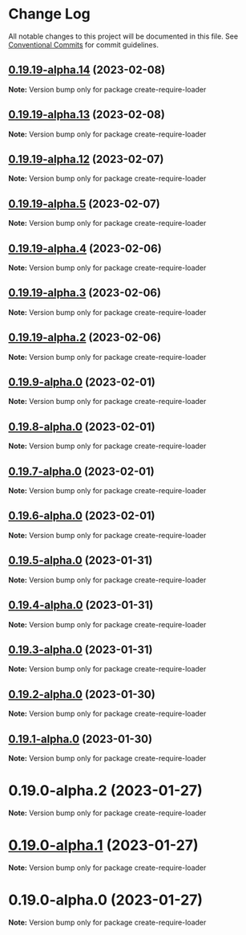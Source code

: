 # Change Log

All notable changes to this project will be documented in this file.
See [Conventional Commits](https://conventionalcommits.org) for commit guidelines.

## [0.19.19-alpha.14](https://github.com/TryQuiet/quiet/compare/create-require-loader@0.19.19-alpha.13...create-require-loader@0.19.19-alpha.14) (2023-02-08)

**Note:** Version bump only for package create-require-loader





## [0.19.19-alpha.13](https://github.com/TryQuiet/quiet/compare/create-require-loader@0.19.19-alpha.12...create-require-loader@0.19.19-alpha.13) (2023-02-08)

**Note:** Version bump only for package create-require-loader





## [0.19.19-alpha.12](https://github.com/TryQuiet/quiet/compare/create-require-loader@0.19.19-alpha.5...create-require-loader@0.19.19-alpha.12) (2023-02-07)

**Note:** Version bump only for package create-require-loader





## [0.19.19-alpha.5](https://github.com/TryQuiet/quiet/compare/create-require-loader@0.19.19-alpha.4...create-require-loader@0.19.19-alpha.5) (2023-02-07)

**Note:** Version bump only for package create-require-loader





## [0.19.19-alpha.4](https://github.com/TryQuiet/quiet/compare/create-require-loader@0.19.19-alpha.3...create-require-loader@0.19.19-alpha.4) (2023-02-06)

**Note:** Version bump only for package create-require-loader





## [0.19.19-alpha.3](https://github.com/TryQuiet/quiet/compare/create-require-loader@0.19.19-alpha.2...create-require-loader@0.19.19-alpha.3) (2023-02-06)

**Note:** Version bump only for package create-require-loader





## [0.19.19-alpha.2](https://github.com/TryQuiet/quiet/compare/create-require-loader@0.19.9-alpha.0...create-require-loader@0.19.19-alpha.2) (2023-02-06)

**Note:** Version bump only for package create-require-loader





## [0.19.9-alpha.0](https://github.com/TryQuiet/quiet/compare/create-require-loader@0.19.8-alpha.0...create-require-loader@0.19.9-alpha.0) (2023-02-01)

**Note:** Version bump only for package create-require-loader





## [0.19.8-alpha.0](https://github.com/TryQuiet/quiet/compare/create-require-loader@0.19.7-alpha.0...create-require-loader@0.19.8-alpha.0) (2023-02-01)

**Note:** Version bump only for package create-require-loader





## [0.19.7-alpha.0](https://github.com/TryQuiet/quiet/compare/create-require-loader@0.19.6-alpha.0...create-require-loader@0.19.7-alpha.0) (2023-02-01)

**Note:** Version bump only for package create-require-loader





## [0.19.6-alpha.0](https://github.com/TryQuiet/quiet/compare/create-require-loader@0.19.5-alpha.0...create-require-loader@0.19.6-alpha.0) (2023-02-01)

**Note:** Version bump only for package create-require-loader





## [0.19.5-alpha.0](https://github.com/TryQuiet/quiet/compare/create-require-loader@0.19.4-alpha.0...create-require-loader@0.19.5-alpha.0) (2023-01-31)

**Note:** Version bump only for package create-require-loader





## [0.19.4-alpha.0](https://github.com/TryQuiet/quiet/compare/create-require-loader@0.19.3-alpha.0...create-require-loader@0.19.4-alpha.0) (2023-01-31)

**Note:** Version bump only for package create-require-loader





## [0.19.3-alpha.0](https://github.com/TryQuiet/quiet/compare/create-require-loader@0.19.0-alpha.2...create-require-loader@0.19.3-alpha.0) (2023-01-31)

**Note:** Version bump only for package create-require-loader





## [0.19.2-alpha.0](https://github.com/TryQuiet/quiet/compare/create-require-loader@0.19.0-alpha.2...create-require-loader@0.19.2-alpha.0) (2023-01-30)

**Note:** Version bump only for package create-require-loader





## [0.19.1-alpha.0](https://github.com/TryQuiet/quiet/compare/create-require-loader@0.19.0-alpha.2...create-require-loader@0.19.1-alpha.0) (2023-01-30)

**Note:** Version bump only for package create-require-loader





# 0.19.0-alpha.2 (2023-01-27)

**Note:** Version bump only for package create-require-loader





# [0.19.0-alpha.1](https://github.com/ZbayApp/monorepo/compare/create-require-loader@0.19.0-alpha.0...create-require-loader@0.19.0-alpha.1) (2023-01-27)

**Note:** Version bump only for package create-require-loader





# 0.19.0-alpha.0 (2023-01-27)

**Note:** Version bump only for package create-require-loader
